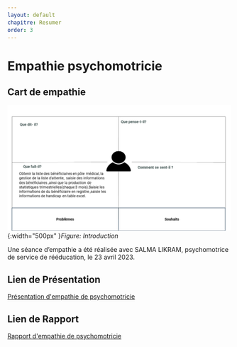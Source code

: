 ```yaml
---
layout: default
chapitre: Resumer
order: 3
---
```


# Empathie psychomotricie

<!-- new slide -->

## Cart de empathie

![Exposé constructeur](./images/carte-empathie-psychomotricien-Salma-LIKRAM.png){:width="500px" }_Figure: Introduction_

<!-- note -->

Une séance d’empathie a été réalisée avec SALMA LIKRAM, psychomotrice de service de rééducation, le 23 avril 2023.

## Lien de Présentation

[Présentation d'empathie de psychomotricie](/besoin/empathie-psychomotricien/presentation.html)

## Lien de Rapport

[Rapport d'empathie de psychomotricie](/besoin/empathie-psychomotricien/rapport.html)
